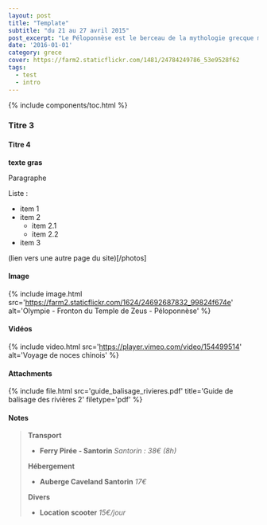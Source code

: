 ```yaml
---
layout: post
title: "Template"
subtitle: "du 21 au 27 avril 2015"
post_excerpt: "Le Péloponnèse est le berceau de la mythologie grecque mais également une belle nature."
date: '2016-01-01'
category: grece
cover: https://farm2.staticflickr.com/1481/24784249786_53e9528f62
tags:
  - test
  - intro
---
```


{% include components/toc.html %}

### Titre 3

#### Titre 4

**texte gras**

Paragraphe

Liste :

- item 1
- item 2
  - item 2.1
  - item 2.2
- item 3

(lien vers une autre page du site)[/photos]

#### Image

{% include image.html
  src='https://farm2.staticflickr.com/1624/24692687832_99824f674e'
  alt='Olympie - Fronton du Temple de Zeus - Péloponnèse'
%}

#### Vidéos

{% include video.html
  src='https://player.vimeo.com/video/154499514'
  alt='Voyage de noces chinois'
%}

#### Attachments

{% include file.html
  src='guide_balisage_rivieres.pdf'
  title='Guide de balisage des rivières 2'
  filetype='pdf'
%}



#### Notes

>**Transport**
>
>- **Ferry Pirée - Santorin** *Santorin : 38€ (8h)*
>
>**Hébergement**
>
>- **Auberge Caveland Santorin** *17€*
>
>**Divers**
>
>- **Location scooter** *15€/jour*
